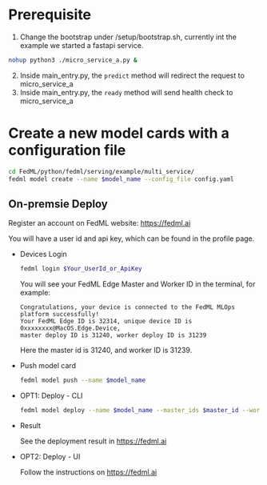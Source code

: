 # Prerequisite

1. Change the bootstrap under /setup/bootstrap.sh, currently int the example
we started a fastapi service.
```bash
nohup python3 ./micro_service_a.py &
```
2. Inside main_entry.py, the `predict` method will redirect the request to micro_service_a
3. Inside main_entry.py, the `ready` method will send health check to micro_service_a

# Create a new model cards with a configuration file
```sh
cd FedML/python/fedml/serving/example/multi_service/
fedml model create --name $model_name --config_file config.yaml
```

## On-premsie Deploy
Register an account on FedML website: https://fedml.ai

You will have a user id and api key, which can be found in the profile page.

- Devices Login
    ```sh
    fedml login $Your_UserId_or_ApiKey
    ```
    You will see your FedML Edge Master and Worker ID in the terminal,
    for example:
    ```
    Congratulations, your device is connected to the FedML MLOps platform successfully!
    Your FedML Edge ID is 32314, unique device ID is 0xxxxxxxx@MacOS.Edge.Device, 
    master deploy ID is 31240, worker deploy ID is 31239
    ```
    Here the master id is 31240, and worker ID is 31239.
    

- Push model card
    ```sh
    fedml model push --name $model_name
    ```

- OPT1: Deploy - CLI
  ```sh
  fedml model deploy --name $model_name --master_ids $master_id --worker_ids $client_id
  ```
 - Result
    
    See the deployment result in https://fedml.ai

- OPT2: Deploy - UI
    
    Follow the instructions on https://fedml.ai
